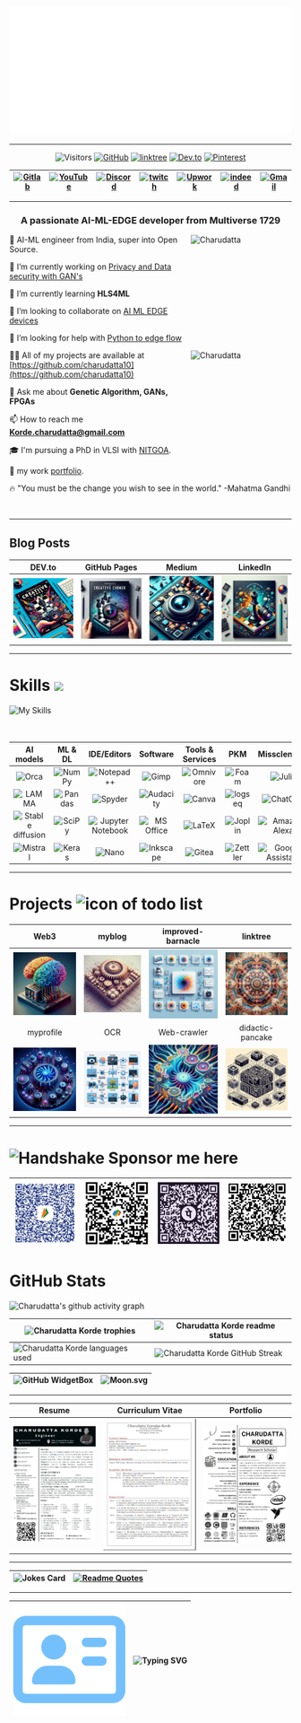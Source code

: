 ![SVG Banners](assets/images/profile_banner.svg)
 
---

<div align="center">

![Visitors](https://api.visitorbadge.io/api/visitors?path=https%3A%2F%2Fgithub.com%2Fcharudatta10&countColor=%23263759)
[![GitHub](https://img.shields.io/badge/My_Site-100000?style=for-the-badge&logo=GitHub&logoColor=white&labelColor=314042&color=263759)](https://charudatta10.github.io/myblog/)
[![linktree](https://img.shields.io/badge/Linktree-100000?style=for-the-badge&logo=linktree&logoColor=white&labelColor=314042&color=263759)](https://charudatta10.github.io/linktree/)
[![Dev.to](https://img.shields.io/badge/Dev.to-100000?style=for-the-badge&logo=Dev.to&logoColor=white&labelColor=314042&color=263759)](https://dev.to/charudatta10)
[![Pinterest](https://img.shields.io/badge/Pinterest-100000?style=for-the-badge&logo=Pinterest&logoColor=white&labelColor=314042&color=263759)](https://in.pinterest.com/charudattakorde/)

| [![Gitlab](https://img.shields.io/badge/Gitlab-100000?style=social&logo=Gitlab&logoColor=FF5100&labelColor=black&color=black)](https://gitlab.com/152109007c) | [![YouTube](https://img.shields.io/badge/YouTube-100000?style=social&logo=Youtube&logoColor=F70A0A&labelColor=black&color=black)](https://www.youtube.com/channel/UC6rsnLlOAfK6VU-v3kUYqhg) | [![Discord](https://img.shields.io/badge/Discord-100000?style=social&logo=Discord&logoColor=0D20F1&labelColor=black&color=black)](https://discord.gg/6SjyKxVE) | [![twitch](https://img.shields.io/badge/Twitch-100000?style=social&logo=twitch&logoColor=6613BA&labelColor=black&color=black)](https://www.twitch.tv/ryunabi326) | [![Upwork](https://img.shields.io/badge/Upwork-100000?style=social&logo=Upwork&logoColor=19C013&labelColor=black&color=black)](https://github.com/charudatta10) | [![indeed](https://img.shields.io/badge/indeed-100000?style=social&logo=indeed&logoColor=170DD3&labelColor=black&color=black)](https://profile.indeed.com/p/charudattak-h04r448)|  [![Gmail](https://img.shields.io/badge/Gmail-100000?style=social&logo=Gmail&logoColor=F70B07&labelColor=151515&color=black)](mailto:152109007c@gmail.com) |  
|:---:|:---:|:---:|:---:|:---:|:---:|:---:|
</div>

---
<!--- -- About ME  -->
<div>

<h3 align="center">A passionate AI-ML-EDGE developer from Multiverse 1729</h3>

<img align="right" src="https://github.com/charudatta10/charudatta10/blob/main/assets/images/banner1-modified.png" alt="Charudatta" width="180" height="180"/>

🧠  AI-ML engineer from India, super into Open Source.

🔭 I’m currently working on [Privacy and Data security with GAN's](https://github.com/charudatta10)

🌱 I’m currently learning **HLS4ML**

👯 I’m looking to collaborate on [AI ML EDGE devices](https://github.com/charudatta10)

🤝 I’m looking for help with [Python to edge flow](https://github.com/charudatta10/Vitis-AI)

<img align="right" src="https://github.com/charudatta10/charudatta10/blob/main/assets/images/banner2-modified.png" alt="Charudatta" width="180" height="180"/>

👨‍💻 All of my projects are available at [https://github.com/charudatta10](https://github.com/charudatta10)

💬 Ask me about **Genetic Algorithm, GANs, FPGAs**

📫 How to reach me **Korde.charudatta@gmail.com**

<!-- 🎯 my goal is -->

<!-- ✨ I'm part of core developer team. -->

<!-- 🏆 I secured compition -->

🎓 I'm pursuing a PhD in VLSI with [NITGOA](https://nitgoa.ac.in/).

<!-- 🚀 my achivements -->

🎁 my work [portfolio](https://charudatta10.github.io/myblog/portfolio/project.html).

<!-- 😄 just thing -->

🔥 "You must be the change you wish to see in the world." -Mahatma Gandhi

</div>

<br>

--- 
<!-- BLOG-POST-LIST -->

## Blog Posts 

| DEV.to | GitHub Pages | Medium | LinkedIn |
| :---: | :---: | :---: |  :---: | 
| [![Dev.to](assets/images/blog1.jpeg)](https://dev.to/charudatta10) | [![GitHub Pages](assets/images/blog2.jpeg)](https://charudatta10.github.io/myblog/) | [![Medium](assets/images/blog3.jpeg)](https://medium.com/@152109007c) | [![LinkedIn](assets/images/blog4.jpeg)](https://www.linkedin.com/in/charudatta-korde/) |

---
<!--- -- Skills Section ------->

# Skills <img src='https://user-images.githubusercontent.com/74038190/206662607-d9e7591e-bbf9-42f9-9386-29efc927bc16.gif' width="40"> 

![My Skills](https://skillicons.dev/icons?i=alpinejs,anaconda,arduino,atom,bash,blender,c,css,devto,discord,bots,django,docker,electron,express,flask,git,github,githubactions,gitlab,gmail,godot,html,instagram,js,latex,linkedin,linux,lua,md,mastodon,materialui,matlab,mint,mysql,neovim,nginx,notion,obsidian,octave,opencv,p5js,perl,ps,php,postgres,powershell,processing,py,pytorch,r,raspberrypi,redhat,redis,regex,rust,sqlite,sklearn,svg,tensorflow,ubuntu,vscode,vscodium,windows&perline=16)  
<br></br>


|                                                                              AI models                                                                              |                                                    ML & DL                                                   |                                                           IDE/Editors                                                          |                                                           Software                                                           |                                                               Tools & Services                                                              |                                                                    PKM                                                                   |                                                               Missclenious                                                              |
|:-------------------------------------------------------------------------------------------------------------------------------------------------------------------:|:------------------------------------------------------------------------------------------------------------:|:------------------------------------------------------------------------------------------------------------------------------:|:----------------------------------------------------------------------------------------------------------------------------:|:-------------------------------------------------------------------------------------------------------------------------------------------:|:----------------------------------------------------------------------------------------------------------------------------------------:|:---------------------------------------------------------------------------------------------------------------------------------------:|
|                   ![Orca](https://img.shields.io/badge/Orca-100000?style=for-the-badge&logo=Orca&logoColor=0400F4&labelColor=0C0C0C&color=039992)                   |   ![NumPy](https://img.shields.io/badge/numpy-%23013243.svg?style=for-the-badge&logo=numpy&logoColor=white)  |     ![Notepad++](https://img.shields.io/badge/Notepad++-90E59A.svg?style=for-the-badge&logo=notepad%2b%2b&logoColor=black)     |               ![Gimp ](https://img.shields.io/badge/Gimp-657D8B?style=for-the-badge&logo=gimp&logoColor=FFFFFF)              | ![Omnivore](https://img.shields.io/badge/Omnivore-100000?style=for-the-badge&logo=Omnivore&logoColor=3BD8E1&labelColor=B30C0C&color=F1C106) |      ![Foam](https://img.shields.io/badge/Foam-100000?style=for-the-badge&logo=Foam&logoColor=3BD8E1&labelColor=B30C0C&color=021F1D)     |                   ![Julia](https://img.shields.io/badge/-Julia-9558B2?style=for-the-badge&logo=julia&logoColor=white)                   |
|                  ![LAMMA](https://img.shields.io/badge/LAMMA-100000?style=for-the-badge&logo=LAMMA&logoColor=0400F4&labelColor=0C0C0C&color=E4B90D)                 | ![Pandas](https://img.shields.io/badge/pandas-%23150458.svg?style=for-the-badge&logo=pandas&logoColor=white) |          ![Spyder](https://img.shields.io/badge/Spyder-838485?style=for-the-badge&logo=spyder%20ide&logoColor=maroon)          |          ![Audacity](https://img.shields.io/badge/Audacity-0000CC?style=for-the-badge&logo=audacity&logoColor=white)         |                  ![Canva](https://img.shields.io/badge/Canva-%2300C4CC.svg?style=for-the-badge&logo=Canva&logoColor=white)                  |   ![logseq](https://img.shields.io/badge/logseq-100000?style=for-the-badge&logo=logseq&logoColor=0FC9D3&labelColor=151515&color=black)   |                 ![ChatGPT](https://img.shields.io/badge/chatGPT-74aa9c?style=for-the-badge&logo=openai&logoColor=white)                 |
| ![Stable diffusion](https://img.shields.io/badge/Stable_diffusion-100000?style=for-the-badge&logo=Stablediffusion&logoColor=0400F4&labelColor=0C0C0C&color=EA1F0C) |  ![SciPy](https://img.shields.io/badge/SciPy-%230C55A5.svg?style=for-the-badge&logo=scipy&logoColor=%white)  |    ![Jupyter Notebook](https://img.shields.io/badge/jupyter-%23FA0F00.svg?style=for-the-badge&logo=jupyter&logoColor=white)    | ![MS Office](https://img.shields.io/badge/Microsoft_Office-D83B01?style=for-the-badge&logo=microsoft-office&logoColor=white) |                  ![LaTeX](https://img.shields.io/badge/latex-%23008080.svg?style=for-the-badge&logo=latex&logoColor=white)                  |   ![Joplin](https://img.shields.io/badge/Joplin-100000?style=for-the-badge&logo=Joplin&logoColor=0400F4&labelColor=0C0C0C&color=171718)  |       ![Amazon Alexa](https://img.shields.io/badge/amazon%20alexa-52b5f7?style=for-the-badge&logo=amazon%20alexa&logoColor=white)       |
|               ![Mistral](https://img.shields.io/badge/Mistral-100000?style=for-the-badge&logo=Mistral&logoColor=0400F4&labelColor=0C0C0C&color=282727)              |   ![Keras](https://img.shields.io/badge/Keras-%23D00000.svg?style=for-the-badge&logo=Keras&logoColor=white)  | ![Nano](https://img.shields.io/badge/nano-100000?style=for-the-badge&logo=nano&logoColor=EDEAEA&labelColor=151515&color=black) |         ![Inkscape](https://img.shields.io/badge/Inkscape-e0e0e0?style=for-the-badge&logo=inkscape&logoColor=080A13)         |                     ![Gitea](https://img.shields.io/badge/Gitea-34495E?style=for-the-badge&logo=gitea&logoColor=5D9425)                     | ![Zettler](https://img.shields.io/badge/Zettler-100000?style=for-the-badge&logo=Zettler&logoColor=0400F4&labelColor=0C0C0C&color=059916) | ![Google Assistant](https://img.shields.io/badge/google%20assistant-4285F4?style=for-the-badge&logo=google%20assistant&logoColor=white) |
  
--- 
<!--- -- Projects Section ------------>

# Projects <img src="https://user-images.githubusercontent.com/74038190/221857969-f37e1717-1470-4fe4-abb5-88b334cf64ea.png" alt="icon of todo list" width="40" />

| Web3 | myblog | improved-barnacle | linktree |
|:---------:|:-------------:|:----------:|:-------------------:|
| ![project 1](assets/images/project1.jpeg)  | ![project 2](assets/images/project2.jpeg) | ![project 3](assets/images/project3.jpeg) | ![project 4](assets/images/project4.jpeg) |
| myprofile | OCR | Web-crawler | didactic-pancake |
| ![project 5](assets/images/project5.jpeg)  | ![project 6](assets/images/project6.jpeg) | ![project 7](assets/images/project7.jpeg) | ![project 8](assets/images/project8.jpeg) |

 ---
<!--- -- Support Me Here ---------->

# <img src="https://user-images.githubusercontent.com/74038190/216112957-034e1f8b-5468-4857-8512-9cd2bac35bb6.png" alt="Handshake" width="40" /> Sponsor me here 

| ![Bhim UPI](assets/images/pay1.jpeg)  | ![GPay](assets/images/pay2.jpeg) | ![PhonePe](assets/images/pay3.jpeg) | ![Metamask](assets/images/pay4.jpeg) |
|:---------:|:-------------:|:----------:|:-------------------:|

<!--- -- GitHub Stats --------->

# GitHub Stats

<!----- Activity Graph ------>

![Charudatta's github activity graph](https://github-readme-activity-graph.vercel.app/graph?username=charudatta10&theme=onedark)

| ![Charudatta Korde trophies](https://github-profile-trophy.vercel.app/?username=charudatta10&row=2&column=3&theme=onedark)| ![Charudatta Korde readme status](https://github-readme-stats.vercel.app/api?username=charudatta10&locale=en&theme=onedark&include_all_commits=true&rank_icon=github) |
| -- | -- |
| ![Charudatta Korde languages used](https://github-readme-stats.vercel.app/api/top-langs?username=charudatta10&show_icons=true&locale=en&layout=compact&theme=onedark) | ![Charudatta Korde GitHub Streak](https://github-readme-streak-stats.herokuapp.com/?user=charudatta10&theme=onedark&border_radius=10) |


| ![GitHub WidgetBox](https://github-widgetbox.vercel.app/api/profile?username=charudatta10&data=followers,repositories,stars,commits&theme=onedark) | ![Moon.svg](https://moon-svg.minung.dev/moon.svg?theme=basic) |
|  - | - |

---

| Resume | Curriculum Vitae | Portfolio |
| -- | -- |  -- |
| [![resume](assets/images/resume.png)](assets/images/resume.png) | [![cv](assets/images/cv.png)](assets/pdfs/cv.pdf) | [![portfolio](assets/images/portfolio.png)](assets/pdfs/portfolio.pdf) |

---

| ![Jokes Card](https://readme-jokes.vercel.app/api) | [![Readme Quotes](https://quotes-github-readme.vercel.app/api?type=horizontal&theme=dark)](https://github.com/piyushsuthar/github-readme-quotes) |
| - | - |

---

| [![Contact](assets/images/contact.svg)](https://docs.google.com/forms/d/e/1FAIpQLSesCG3tUQPIzW4JScqs_A4q6w2uDTRav45J2xoAklmm76jpGA/viewform?usp=sf_link) | ![Typing SVG](https://readme-typing-svg.demolab.com?font=Fira+Code&pause=1000&center=true&vCenter=true&random=true&width=1920&lines=%E2%80%9CBe+afraid+and+do+it+anyway.%E2%80%9D+%E2%80%93+Anonymous;%E2%80%9CRight+now+is+the+only+guarantee.%E2%80%9D+%E2%80%93+Jay+Long;%E2%80%9CBe+a+voice.+Not+an+echo.%E2%80%9D+%E2%80%93+Anonymous;%E2%80%9CIt+will+all+make+sense+eventually.%E2%80%9D+%E2%80%93+Anonymous;%E2%80%9CDon%E2%80%99t+be+afraid+to+dream+big.%E2%80%9D+%E2%80%93+Anonymous;%E2%80%9CFearlessness+is+the+mother+of+reinvention.%E2%80%9D+%E2%80%93+Arianna+Huffington) |
| --- | --- |





